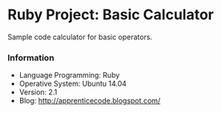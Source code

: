 # Ruby Project: Basic Calculator #

Sample code calculator for basic operators. 

### Information ###

* Language Programming: Ruby
* Operative System: Ubuntu 14.04
* Version: 2.1
* Blog: http://apprenticecode.blogspot.com/

